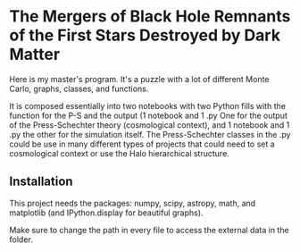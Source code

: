 # The Mergers of Black Hole Remnants of the First Stars Destroyed by Dark Matter

Here is my master's program. It's a puzzle with a lot of different Monte Carlo, graphs, classes, and functions. 

It is composed essentially into two notebooks with two Python fills with the function for the P-S and the output (1 notebook and 1 .py One for the output of the Press-Schechter theory (cosmological context), and 1 notebook and 1 .py the other for the simulation itself. The Press-Schechter classes in the .py could be use in many different types of projects that could need to set a cosmological context or use the Halo hierarchical structure.

## Installation

This project needs the packages: numpy, scipy, astropy, math, and matplotlib (and IPython.display for beautiful graphs).

Make sure to change the path in every file to access the external data in the folder.
